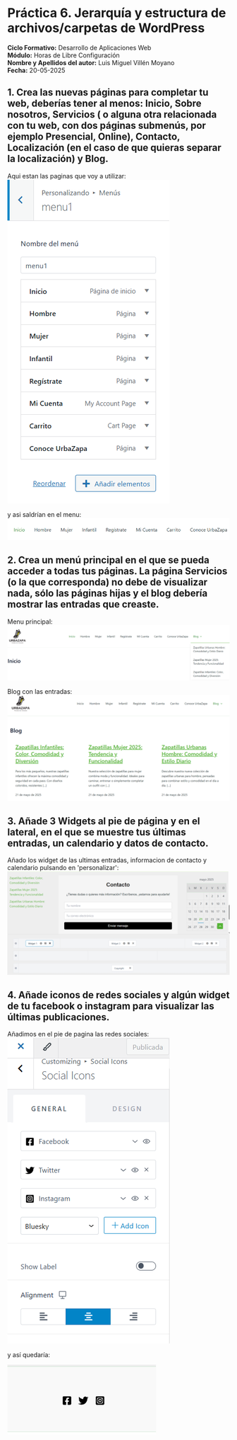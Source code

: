 # Práctica 6. Jerarquía y estructura de archivos/carpetas de WordPress
**Ciclo Formativo:** Desarrollo de Aplicaciones Web  
**Módulo:** Horas de Libre Configuración  
**Nombre y Apellidos del autor:** Luis Miguel Villén Moyano  
**Fecha:** 20-05-2025 

## 1. Crea las nuevas páginas para completar tu web, deberías tener al menos: Inicio, Sobre nosotros, Servicios ( o alguna otra relacionada con tu web, con dos páginas submenús, por ejemplo Presencial, Online), Contacto, Localización (en el caso de que quieras separar la localización) y Blog.

Aqui estan las paginas que voy a utilizar:
![pr6-foto](../img/pr6-1.png)

y asi saldrían en el menu:
![pr6-foto](../img/pr6-2.png)


## 2. Crea un menú principal en el que se pueda acceder a todas tus páginas. La página Servicios (o la que corresponda) no debe de visualizar nada, sólo las páginas hijas y el blog debería mostrar las entradas que creaste.

Menu principal:
![pr6-foto](../img/pr6-3.png)

Blog con las entradas:
![pr6-foto](../img/pr6-4.png)


## 3. Añade 3 Widgets al pie de página y en el lateral, en el que se muestre tus últimas entradas, un calendario y datos de contacto.

Añado los widget de las ultimas entradas, informacion de contacto y calendario pulsando en 'personalizar':
![pr6-foto](../img/pr6-5.png)

## 4. Añade iconos de redes sociales y algún widget de tu facebook o instagram para visualizar las últimas publicaciones.

Añadimos en el pie de pagina las redes sociales:
![pr6-foto](../img/pr6-6.png)

y así quedaría:

![pr6-foto](../img/pr6-7.png)


